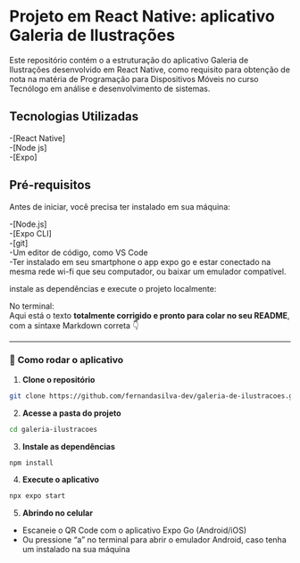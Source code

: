 # **Projeto em React Native: aplicativo Galeria de Ilustrações**

Este repositório contém o a estruturação do aplicativo Galeria de Ilustrações desenvolvido em React Native, como requisito para obtenção de nota na matéria de Programação para Dispositivos Móveis no curso Tecnólogo em análise e desenvolvimento de sistemas.

## **Tecnologias Utilizadas**

-[React Native]  
-[Node js]  
-[Expo]  

## **Pré-requisitos**

Antes de iniciar, você precisa ter instalado em sua máquina:  

-[Node.js]  
-[Expo CLI]  
-[git]  
-Um editor de código, como VS Code  
-Ter instalado em seu smartphone o app expo go e estar conectado na mesma rede wi-fi que seu computador, ou baixar um emulador compatível.  

instale as dependências e execute o projeto localmente:  

No terminal:  
  Aqui está o texto **totalmente corrigido e pronto para colar no seu README**, com a sintaxe Markdown correta 👇

---

### 🚀 **Como rodar o aplicativo**

1. **Clone o repositório**

```bash
git clone https://github.com/fernandasilva-dev/galeria-de-ilustracoes.git
```

2. **Acesse a pasta do projeto**

```bash
cd galeria-ilustracoes
```

3. **Instale as dependências**

```bash
npm install
```

4. **Execute o aplicativo**

```bash
npx expo start
```

5. **Abrindo no celular**

* Escaneie o QR Code com o aplicativo Expo Go (Android/iOS)
* Ou pressione “a” no terminal para abrir o emulador Android, caso tenha um instalado na sua máquina
